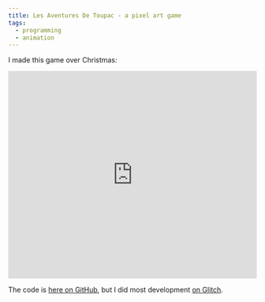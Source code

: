 ```yaml
---
title: Les Aventures De Toupac - a pixel art game
tags:
  - programming
  - animation
---
```


I made this game over Christmas:

<div class="glitch-embed-wrap" style="height: 420px; width: 100%;">
  <iframe
    src="https://glitch.com/embed/#!/embed/toupac?path=script.js&previewSize=100"
    title="toupac on Glitch"
    allow="geolocation; microphone; camera; midi; vr; encrypted-media"
    style="height: 100%; width: 100%; border: 0;">
  </iframe>
</div>

The code is [here on GitHub](https://github.com/jameshfisher/toupac),
but I did most development [on Glitch](https://glitch.com/~toupac).
